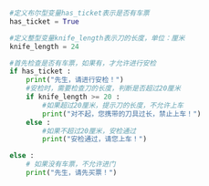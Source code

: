 
<BlogInfo id="15" title="15.火车站安检" author="白日梦想猿" pv=0 read_times=0 pre_cost_time=0分19秒 category="python基础" tag_list="['python基础']" create_time="2020.01.10 15:01:54" update_time="2020.01.10 15:01:54" />

```python
#定义布尔型变量has_ticket表示是否有车票
has_ticket = True

#定义整型变量knife_length表示刀的长度，单位：厘米
knife_length = 24

#首先检查是否有车票，如果有，才允许进行安检
if has_ticket :
    print("先生，请进行安检！")
    #安检时，需要检查刀的长度，判断是否超过20厘米
    if knife_length >= 20 :
        #如果超过20厘米，提示刀的长度，不允许上车
        print("对不起，您携带的刀具过长，禁止上车！")
    else :
        #如果不超过20厘米，安检通过
        print("安检通过，请您上车！")

else :
    # 如果没有车票，不允许进门
    print("先生，请先买票！")
```
